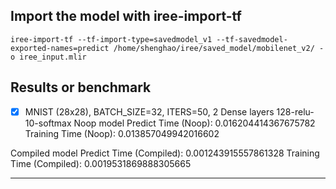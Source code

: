 ## Import the model with iree-import-tf
```shell
iree-import-tf --tf-import-type=savedmodel_v1 --tf-savedmodel-exported-names=predict /home/shenghao/iree/saved_model/mobilenet_v2/ -o iree_input.mlir
```

## Results or benchmark

- [x] MNIST (28x28), BATCH_SIZE=32, ITERS=50, 2 Dense layers 128-relu-10-softmax
Noop model
Predict Time (Noop): 0.016204414367675782
Training Time (Noop): 0.013857049942016602

Compiled model
Predict Time (Compiled): 0.001243915557861328
Training Time (Compiled): 0.0019531869888305665

----

